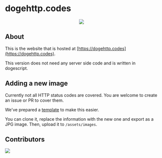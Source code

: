 # dogehttp.codes
<p align="center">
  <img src="https://dogehttp.codes/assets/images/202.png"/>
</p>

## About

This is the website that is hosted at [https://dogehttp.codes](https://dogehttp.codes).

This version does not need any server side code and is written in dogescript.

## Adding a new image

Currently not all HTTP status codes are covered. You are welcome to create an issue or PR to cover them.

We've prepared a [template](https://docs.google.com/presentation/d/1DgEXFqptMwm8hOfDCVCFWmvFkJnHC_1J/edit?usp=sharing&ouid=109620135719354629440&rtpof=true&sd=true) to make this easier.

You can clone it, replace the information with the new one and export as a JPG image. Then, upload it to `/assets/images`.

## Contributors
<a href="https://github.com/shibe/httpdoges/graphs/contributors">
  <img src="https://contrib.rocks/image?repo=shibe/httpdoges" />
</a>
